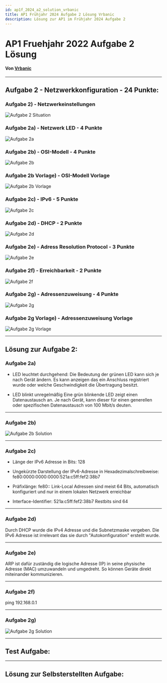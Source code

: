 ```yaml
---
id: ap1f_2024_a2_solution_vrbanic
title: AP1 Frühjahr 2024 Aufgabe 2 Lösung Vrbanic
description: Lösung zur AP1 im Frühjahr 2024 Aufgabe 2
---
```


# AP1 Fruehjahr 2022 Aufgabe 2 Lösung
#### Von [Vrbanic](<../../../user/Auszubildende Michel/vrbanic.md>)

----

## Aufgabe 2 - Netzwerkkonfiguration - 24 Punkte:
### Aufgabe 2) - Netzwerkeinstellungen
![Aufgabe 2 Situation](/img/AP1/2024/ap1f_2024/AP1_2024_Fruehjahr_Aufgabe2_Situation.png)
### Aufgabe 2a) - Netzwerk LED - 4 Punkte
![Aufgabe 2a](/img/AP1/2024/ap1f_2024/AP1_2024_Fruehjahr_Aufgabe2a.png)
### Aufgabe 2b) - OSI-Modell - 4 Punkte
![Aufgabe 2b](/img/AP1/2024/ap1f_2024/AP1_2024_Fruehjahr_Aufgabe2b.png)
### Aufgabe 2b Vorlage) - OSI-Modell Vorlage
![Aufgabe 2b Vorlage](/img/AP1/2024/ap1f_2024/AP1_2024_Fruehjahr_Aufgabe2b_Vorgabe.png)
### Aufgabe 2c) - IPv6 - 5 Punkte
![Aufgabe 2c](/img/AP1/2024/ap1f_2024/AP1_2024_Fruehjahr_Aufgabe2c.png)
### Aufgabe 2d) - DHCP - 2 Punkte
![Aufgabe 2d](/img/AP1/2024/ap1f_2024/AP1_2024_Fruehjahr_Aufgabe2d.png)
### Aufgabe 2e) - Adress Resolution Protocol - 3 Punkte
![Aufgabe 2e](/img/AP1/2024/ap1f_2024/AP1_2024_Fruehjahr_Aufgabe2e.png)
### Aufgabe 2f) - Erreichbarkeit - 2 Punkte
![Aufgabe 2f](/img/AP1/2024/ap1f_2024/AP1_2024_Fruehjahr_Aufgabe2f.png)
### Aufgabe 2g) - Adressenzuweisung - 4 Punkte
![Aufgabe 2g](/img/AP1/2024/ap1f_2024/AP1_2024_Fruehjahr_Aufgabe2g.png)
### Aufgabe 2g Vorlage) - Adressenzuweisung Vorlage
![Aufgabe 2g Vorlage](/img/AP1/2024/ap1f_2024/AP1_2024_Fruehjahr_Aufgabe2g_Vorgabe.png)

----

## Lösung zur Aufgabe 2:
### Aufgabe 2a)
* LED leuchtet durchgehend:
Die Bedeutung der grünen LED kann sich je nach Gerät ändern. Es kann anzeigen das ein Anschluss registriert wurde oder welche Geschwindigkeit die Übertragung besitzt.

* LED blinkt unregelmäßig
Eine grün blinkende LED zeigt einen Datenaustausch an. Je nach Gerät, kann dieser für einen generellen oder spezifischen Datenaustausch von 100 Mbit/s deuten.

---

### Aufgabe 2b)
![Aufgabe 2b Solution](/img/AP1/2024/ap1f_2024/solution/AP1_2024_Fruehjahr_Aufgabe2b_Solution_Vrbanic.png)

---

### Aufgabe 2c)
* Länge der IPv6 Adresse in Bits:
128

* Ungekürzte Darstellung der IPv6-Adresse in Hexadezimalschreibweise:
fe80:0000:0000:0000:521a:c5ff:fef2:38b7

* Präfixlänge:
fe80::
Link-Local Adressen sind meist 64 Bits, automatisch konfiguriert und nur in einem lokalen Netzwerk erreichbar

* Interface-Identifier:
521a:c5ff:fef2:38b7
Restbits sind 64

---

### Aufgabe 2d)
Durch DHCP wurde die IPv4 Adresse und die Subnetzmaske vergeben. Die IPv6 Adresse ist irrelevant das sie durch "Autokonfiguration" erstellt wurde.

---

### Aufgabe 2e)
ARP ist dafür zuständig die logische Adresse (IP) in seine physische Adresse (MAC) umzuwandeln und umgedreht. So können Geräte direkt miteinander kommunizieren.

---

### Aufgabe 2f)
ping 192.168.0.1

---

### Aufgabe 2g)
![Aufgabe 2g Solution](/img/AP1/2024/ap1f_2024/solution/AP1_2024_Fruehjahr_Aufgabe2g_Solution_Vrbanic.png)

----

## Test Aufgabe:

----

## Lösung zur Selbsterstellten Aufgabe:
